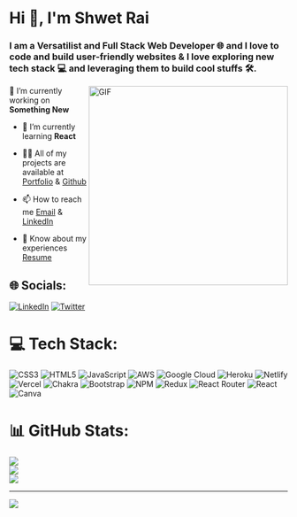 <h1 align="left">Hi 👋, I'm Shwet Rai</h1>
<h3 align="left">I am a Versatilist and Full Stack Web Developer 🌐 and I love to code and build user-friendly websites & I love exploring new tech stack 💻 and leveraging them to build cool stuffs 🛠️.</h3>

<img align="right" alt="GIF" src="https://user-images.githubusercontent.com/17249211/191750155-38a778e2-c0d2-460e-b256-a4592b4a75d2.gif" width="360px"/>

 🔭 I’m currently working on **Something New**

- 🌱 I’m currently learning **React**

- 👨‍💻 All of my projects are available at [Portfolio](https://shwetra.github.io/) & [Github](https://github.com/shwetra)

- 📫 How to reach me [Email](mailto:sanghamrai7@gmail.com) & [LinkedIn](https://www.linkedin.com/in/shwet-rai-16238a232/)

- 📄 Know about my experiences [Resume](https://drive.google.com/file/d/1Z87dD1mMTjXm4H8AIZK5c1L3C2HVf7U0/view?usp=share_link)


## 🌐 Socials:
[![LinkedIn](https://img.shields.io/badge/LinkedIn-%230077B5.svg?logo=linkedin&logoColor=white)](https://linkedin.com/in/www.linkedin.com/in/shwet-rai-16238a232) [![Twitter](https://img.shields.io/badge/Twitter-%231DA1F2.svg?logo=Twitter&logoColor=white)](https://twitter.com/https://twitter.com/shwet_rai7) 

# 💻 Tech Stack:
![CSS3](https://img.shields.io/badge/css3-%231572B6.svg?style=for-the-badge&logo=css3&logoColor=white) ![HTML5](https://img.shields.io/badge/html5-%23E34F26.svg?style=for-the-badge&logo=html5&logoColor=white) ![JavaScript](https://img.shields.io/badge/javascript-%23323330.svg?style=for-the-badge&logo=javascript&logoColor=%23F7DF1E) ![AWS](https://img.shields.io/badge/AWS-%23FF9900.svg?style=for-the-badge&logo=amazon-aws&logoColor=white) ![Google Cloud](https://img.shields.io/badge/Google%20Cloud-%234285F4.svg?style=for-the-badge&logo=google-cloud&logoColor=white) ![Heroku](https://img.shields.io/badge/heroku-%23430098.svg?style=for-the-badge&logo=heroku&logoColor=white) ![Netlify](https://img.shields.io/badge/netlify-%23000000.svg?style=for-the-badge&logo=netlify&logoColor=#00C7B7) ![Vercel](https://img.shields.io/badge/vercel-%23000000.svg?style=for-the-badge&logo=vercel&logoColor=white) ![Chakra](https://img.shields.io/badge/chakra-%234ED1C5.svg?style=for-the-badge&logo=chakraui&logoColor=white) ![Bootstrap](https://img.shields.io/badge/bootstrap-%23563D7C.svg?style=for-the-badge&logo=bootstrap&logoColor=white) ![NPM](https://img.shields.io/badge/NPM-%23000000.svg?style=for-the-badge&logo=npm&logoColor=white) ![Redux](https://img.shields.io/badge/redux-%23593d88.svg?style=for-the-badge&logo=redux&logoColor=white) ![React Router](https://img.shields.io/badge/React_Router-CA4245?style=for-the-badge&logo=react-router&logoColor=white) ![React](https://img.shields.io/badge/react-%2320232a.svg?style=for-the-badge&logo=react&logoColor=%2361DAFB) ![Canva](https://img.shields.io/badge/Canva-%2300C4CC.svg?style=for-the-badge&logo=Canva&logoColor=white)
# 📊 GitHub Stats:
![](https://github-readme-stats.vercel.app/api?username=shwetra&theme=tokyonight&hide_border=false&include_all_commits=true&count_private=true)<br/>
![](https://github-readme-streak-stats.herokuapp.com/?user=shwetra&theme=tokyonight&hide_border=false)<br/>
![](https://github-readme-stats.vercel.app/api/top-langs/?username=shwetra&theme=tokyonight&hide_border=false&include_all_commits=true&count_private=true&layout=compact)

---
[![](https://visitcount.itsvg.in/api?id=shwetra&icon=0&color=0)](https://visitcount.itsvg.in)
